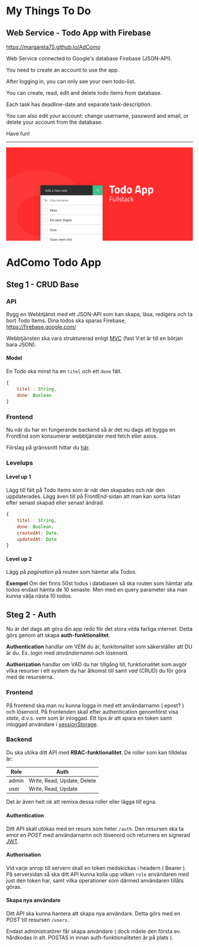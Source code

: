 # My Things To Do 
## Web Service - Todo App with Firebase

https://margareta75.github.io/AdComo

Web Service connected to Google's database Firebase (JSON-API).

You need to create an account to use the app.

After logging in, you can only see your own todo-list.

You can create, read, edit and delete todo items from database.

Each task has deadline-date and separate task-description.

You can also edit your account: change username, password and email,
or delete your account from the database.

Have fun!


**********************************************************************************************
![poster](poster.png)

# AdComo Todo App

## Steg 1 - CRUD Base
### API
Bygg en Webbtjänst med ett JSON-API som kan skapa, läsa, redigera och ta bort Todo Items.
Dina todos ska sparas Firebase, https://firebase.google.com/
 
Webbtjänsten ska vara strukturerad enligt [MVC](https://techterms.com/definition/mvc) (fast V:et är till en början bara JSON).

#### Model
En Todo ska minst ha en `titel` och ett `done` fält.
 
```js
{
    titel : String,
    done: Boolean
}
```

### Frontend
Nu när du har en fungerande backend så är det nu dags att bygga en FrontEnd som konsumerar webbtjänster med fetch eller axios.

Förslag på gränssnitt hittar du [här](https://material.io/design).

### Levelups

#### Level up 1
Lägg till fält på Todo Items som är när den skapades och när den uppdaterades. Lägg även till på FrontEnd-sidan att man kan sorta listan efter senast skapad eller senast ändrad.

```js
{
    titel : String,
    done: Boolean,
    createdAt: Date,
    updatedAt: Date
}
```

#### Level up 2
Lägg på *pagination* på routen som hämtar alla Todos.

**Exempel**
Om det finns 50st todos  i databasen så ska routen som hämtar alla todos endast hämta de 10 senaste. Men med en query parameter ska man kunna välja nästa 10 todos.


## Steg 2 - Auth
Nu är det dags att göra din app redo för det stora vilda farliga internet. Detta görs genom att skapa **auth-funktionalitet**.

**Authentication** handlar om VEM du är, funkitonalitet som säkerställer att DU är du. Ex. login med *användarnamn* och lösenord.

**Authorization** handlar om VAD du har tillgång till, funktionalitet som avgör vilka resurser i ett system du har åtkomst till samt *vad* (CRUD) du för göra med de resurserna.

### Frontend
På frontend ska man nu kunna logga in med ett användarnamn ( epost? ) och lösenord. På frontenden skall efter authentication genomförst visa *state*, d.v.s. *vem* som är inloggad. Ett tips är att spara en token samt inloggad användare i [sessionStorage](https://developer.mozilla.org/en-US/docs/Web/API/Window/sessionStorage).

### Backend
Du ska utöka ditt API med **RBAC-funktionalitet**. De roller som kan tilldelas är:

|Role|Auth|
|---|---|
|admin| Write, Read, Update, Delete |
|user|Write, Read, Update|

Det är även helt ok att remixa dessa roller eller lägga till egna.


#### Authentication
Ditt API skall utökas med en resurs som heter ```/auth```. Den resursen ska ta emot en *POST* med användarnamn och lösenord och returnera en signerad [JWT](https://jwt.io/).

#### Authorisation
Vid varje anrop till servern skall en token medskickas i headern ( Bearer ). På serversidan så ska ditt API kunna kolla upp vilken ```role``` användaren med just den token har, samt vilka operationer som därmed användaren tillåts göras.

#### Skapa nya användare
Ditt API ska kunna hantera att skapa nya användare. Detta görs med en *POST* till resursen ```/users```. 

Endast administratörer får skapa användare ( dock måste den första ev. hårdkodas in alt. POSTAS in innan auth-funktionaliteten är på plats ).
